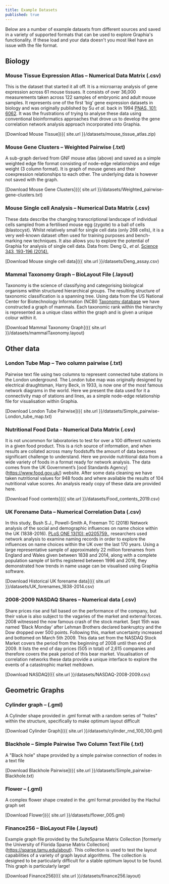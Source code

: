 ```yaml
---
title: Example Datasets
published: true
---
```


Below are a number of example datasets from different sources and saved in a variety of supported formats that can be used to explore Graphia's functionality. If these load and your data doesn't you most likel have an issue with the file format.

## **Biology**

### **Mouse Tissue Expression Atlas** – Numerical Data Matrix (.csv)

This is the dataset that started it all off. It is a microarray analysis of gene expression across 61 mouse tissues. It consists of over 36,000 measurements taken across 122 samples of embryonic and adult mouse samples. It represents one of the first ‘big’ gene expression datasets in biology and was originally published by Su _et al._ back in 1994 [PNAS, 101: 6062](https://www.ncbi.nlm.nih.gov/pmc/articles/PMC395923/). It was the frustrations of trying to analyse these data using conventional bioinformatics approaches that drove us to develop the gene correlation network analysis approach incorporated into Graphia.

[Download Mouse Tissue]({{ site.url }}/datasets/mouse_tissue_atlas.zip)

### **Mouse Gene Clusters** – Weighted Pairwise (.txt)

A sub-graph derived from GNF mouse atlas (above) and saved as a simple weighted edge file format consisting of node-edge relationships and edge weight (3 column format). It is graph of mouse genes and their coexpression relationships to each other. The underlying data is however not saved with the graph.

[Download Mouse Gene Clusters]({{ site.url }}/datasets/Weighted_pairwise-gene-clusters.txt)


### **Mouse Single cell Analysis** – Numerical Data Matrix (.csv)

These data describe the changing transcriptional landscape of individual cells sampled from a fertilised mouse egg (zygote) to a ball of cells (blastocyst). Whilst relatively small for single cell data (only 268 cells), it is a very well-known dataset often used for training purposes and bench-marking new techniques. It also allows you to explore the potential of Graphia for analysis of single cell data. Data from: Deng Q., _et al_.  [Science 343, 193-196 (2014).](http://science.sciencemag.org/content/343/6167/193.long)

[Download Mouse single cell data]({{ site.url }}/datasets/Deng_assay.csv)

### **Mammal Taxonomy Graph** – BioLayout File (.layout)

Taxonomy is the science of classifying and categorising biological organisms within structured hierarchical groups. The resulting structure of taxonomic classification is a spanning tree. Using data from the US National Center for Biotechnology Information (NCBI) [Taxonomy database](https://www.ncbi.nlm.nih.gov/taxonomy/) we have constructed a graph of mammals. Each taxonomic rank within the hierarchy is represented as a unique class within the graph and is given a unique colour within it.

[Download Mammal Taxonomy Graph]({{ site.url }}/datasets/mammalTaxonomy.layout)


## **Other data**

### **London Tube Map** – Two column pairwise (.txt)

Pairwise text file using two columns to represent connected tube stations in the London underground. The London tube map was originally designed by electrical draughtsman, Harry Beck, in 1933, is now one of the most famous network diagrams in the world. Here we present the data used for it a connectivity map of stations and lines, as a simple node-edge relationship file for visualisation within Graphia.

[Download London Tube Pairwise]({{ site.url }}/datasets/Simple_pairwise-London_tube_map.txt)

### **Nutritional Food Data** - Numerical Data Matrix (.csv)

It is not uncommon for laboratories to test for over a 100 different nutrients in a given food product. This is a rich source of information, and when results are collated across many foodstuffs the amount of data becomes significant challenge to understand. Here we provide nutritional data from a wide variety of foods in a format ready for network analysis. The data comes from the UK Government’s [ood Standards Agency] (https://www.food.gov.uk/) website. After some data cleaning we have taken nutritional values for 948 foods and where available the results of 104 nutritional value scores. An analysis ready copy of these data are provided here.

[Download Food contents]({{ site.url }}/datasets/Food_contents_2019.csv)


### **UK Forename Data** – Numerical Correlation Data (.csv)

In this study, Bush S.J., Powell-Smith A, Freeman TC (2018) Network analysis of the social and demographic influences on name choice within the UK (1838-2016). [PLoS ONE 13(10): e0205759.](https://journals.plos.org/plosone/article?id=10.1371/journal.pone.0205759), researchers used network analysis to examine naming records in order to explore the influences on name choices within the UK over the last 170 years. Using a large representative sample of approximately 22 million forenames from England and Wales given between 1838 and 2014, along with a complete population sample of births registered between 1996 and 2016, they demonstrated how trends in name usage can be visualised using Graphia software. 

[Download Historical UK forename data]({{ site.url }}/datasets/UK_forenames_1838-2014.csv)

### **2008-2009 NASDAQ Shares** – Numerical data (.csv)

Share prices rise and fall based on the performance of the company, but their value is also subject to the vagaries of the market and external forces. 2008 witnessed the now famous crash of the stock market. Sept 15th was named ‘Black Monday’ after Lehman Brothers declared bankruptcy and the Dow dropped over 500 points. Following this, market uncertainty increased and bottomed on March 5th 2009. This data set from the NASDAQ Stock Market covers the period from the beginning of 2008 until then end of 2009. It lists the end of day prices (505 in total) of 2,615 companies and therefore covers the peak period of this bear market. Visualisation of correlation networks these data provide a unique interface to explore the events of a catastrophic market meltdown.

[Download NASDAQ]({{ site.url }}/datasets/NASDAQ-2008-2009.csv)


## **Geometric Graphs**

### **Cylinder graph** – (.gml)

A Cylinder shape provided in .gml format with a random series of "holes" within the structure, specifically to make optimum layout difficult

[Download Cylinder Graph]({{ site.url }}/datasets/cylinder_rnd_100_100.gml)

### **Blackhole** – Simple Pairwise Two Column Text File (.txt)

A "Black hole" shape provided by a simple pairwise connection of nodes in a text file

[Download Blackhole Pairwise]({{ site.url }}/datasets/Simple_pairwise-Blackhole.txt)

### **Flower** – (.gml)

A complex flower shape created in the .gml format provided by the Hachul graph set

[Download Flower]({{ site.url }}/datasets/flower_005.gml)

### **Finance256** – BioLayout File (.layout)

Example graph file provided by the SuiteSparse Matrix Collection [formerly the University of Florida Sparse Matrix Collection] (https://sparse.tamu.edu/about). This collection is used to test the layout capabilities of a variety of graph layout algorithms. The collection is designed to be particularly difficult for a stable optimum layout to be found. This graph is particularly large!

[Download Finance256]({{ site.url }}/datasets/finance256.layout)
